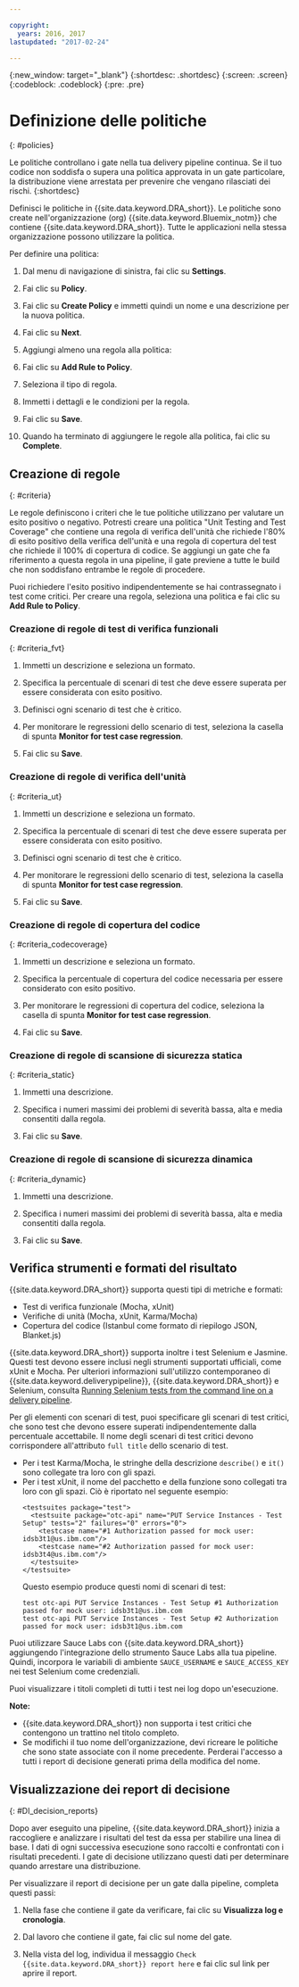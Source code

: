 ```yaml
---

copyright:
  years: 2016, 2017
lastupdated: "2017-02-24"

---
```


{:new_window: target="_blank"}
{:shortdesc: .shortdesc}
{:screen: .screen}
{:codeblock: .codeblock}
{:pre: .pre}

# Definizione delle politiche
{: #policies}

Le politiche controllano i gate nella tua delivery pipeline continua. Se il tuo codice non soddisfa o supera una politica approvata in un gate particolare, la distribuzione viene arrestata per prevenire che vengano rilasciati dei rischi.
{:shortdesc}

Definisci le politiche in {{site.data.keyword.DRA_short}}. Le politiche sono create nell'organizzazione (org) {{site.data.keyword.Bluemix_notm}} che contiene {{site.data.keyword.DRA_short}}. Tutte le applicazioni nella stessa organizzazione possono utilizzare la politica.  

Per definire una politica: 

1. Dal menu di navigazione di sinistra, fai clic su **Settings**.

2. Fai clic su **Policy**.

3. Fai clic su **Create Policy** e immetti quindi un nome e una descrizione per la nuova politica.

4. Fai clic su **Next**.

4. Aggiungi almeno una regola alla politica:
  1. Fai clic su **Add Rule to Policy**.
  2. Seleziona il tipo di regola.
  3. Immetti i dettagli e le condizioni per la regola.
  4. Fai clic su **Save**.

5. Quando ha terminato di aggiungere le regole alla politica, fai clic su **Complete**.

## Creazione di regole
{: #criteria}

Le regole definiscono i criteri che le tue politiche utilizzano per valutare un esito positivo o negativo. Potresti creare una politica "Unit Testing and Test Coverage" che contiene una regola di verifica dell'unità che richiede l'80% di esito positivo della verifica dell'unità e una regola di copertura del test che richiede il 100% di copertura di codice. Se aggiungi un gate che fa riferimento a questa regola in una pipeline, il gate previene a tutte le build che non soddisfano entrambe le regole di procedere. 

Puoi richiedere l'esito positivo indipendentemente se hai contrassegnato i test come critici. Per creare una regola, seleziona una politica e fai clic su **Add Rule to Policy**. 

### Creazione di regole di test di verifica funzionali
{: #criteria_fvt}

1. Immetti un descrizione e seleziona un formato.

2. Specifica la percentuale di scenari di test che deve essere superata per essere considerata con esito positivo.

3. Definisci ogni scenario di test che è critico.

4. Per monitorare le regressioni dello scenario di test, seleziona la casella di spunta **Monitor for test case regression**. 

5. Fai clic su **Save**.


### Creazione di regole di verifica dell'unità
{: #criteria_ut}

1. Immetti un descrizione e seleziona un formato.

2. Specifica la percentuale di scenari di test che deve essere superata per essere considerata con esito positivo.

3. Definisci ogni scenario di test che è critico.

4. Per monitorare le regressioni dello scenario di test, seleziona la casella di spunta **Monitor for test case regression**. 

5. Fai clic su **Save**.


### Creazione di regole di copertura del codice
{: #criteria_codecoverage}

1. Immetti un descrizione e seleziona un formato.

2. Specifica la percentuale di copertura del codice necessaria per essere considerato con esito positivo.

3. Per monitorare le regressioni di copertura del codice, seleziona la casella di spunta **Monitor for test case regression**. 

4. Fai clic su **Save**.

### Creazione di regole di scansione di sicurezza statica
{: #criteria_static}

1. Immetti una descrizione.

2. Specifica i numeri massimi dei problemi di severità bassa, alta e media consentiti dalla regola. 

3. Fai clic su **Save**.

### Creazione di regole di scansione di sicurezza dinamica
{: #criteria_dynamic}

1. Immetti una descrizione.

2. Specifica i numeri massimi dei problemi di severità bassa, alta e media consentiti dalla regola. 

3. Fai clic su **Save**.

## Verifica strumenti e formati del risultato

{{site.data.keyword.DRA_short}} supporta questi tipi di metriche e formati:

* Test di verifica funzionale (Mocha, xUnit)
* Verifiche di unità (Mocha, xUnit, Karma/Mocha)
* Copertura del codice (Istanbul come formato di riepilogo JSON, Blanket.js)

{{site.data.keyword.DRA_short}} supporta inoltre i test Selenium e Jasmine. Questi test devono essere inclusi negli strumenti supportati ufficiali, come xUnit e Mocha. Per ulteriori informazioni sull'utilizzo contemporaneo di {{site.data.keyword.deliverypipeline}}, {{site.data.keyword.DRA_short}} e Selenium, consulta [Running Selenium tests from the command line on a delivery pipeline](https://developer.ibm.com/devops-services/2016/07/21/running-selenium-tests-command-line-delivery-pipeline/).

Per gli elementi con scenari di test, puoi specificare gli scenari di test critici, che sono test che devono essere superati indipendentemente dalla percentuale accettabile. Il nome degli scenari di test critici devono corrispondere all'attributo `full title` dello scenario di test.     
* Per i test Karma/Mocha, le stringhe della descrizione `describe()` e `it()` sono collegate tra loro con gli spazi. 
* Per i test xUnit, il nome del pacchetto e della funzione sono collegati tra loro con gli spazi. Ciò è riportato nel seguente esempio:
  ```
  <testsuites package="test">
    <testsuite package="otc-api" name="PUT Service Instances - Test Setup" tests="2" failures="0" errors="0">
      <testcase name="#1 Authorization passed for mock user: idsb3t1@us.ibm.com"/>
      <testcase name="#2 Authorization passed for mock user: idsb3t4@us.ibm.com"/>
    </testsuite>
  </testsuite>
  ```
  Questo esempio produce questi nomi di scenari di test:
  ```
  test otc-api PUT Service Instances - Test Setup #1 Authorization passed for mock user: idsb3t1@us.ibm.com
  test otc-api PUT Service Instances - Test Setup #2 Authorization passed for mock user: idsb3t1@us.ibm.com
  ```

Puoi utilizzare Sauce Labs con {{site.data.keyword.DRA_short}} aggiungendo l'integrazione dello strumento Sauce Labs alla tua pipeline. Quindi, incorpora le variabili di ambiente `SAUCE_USERNAME` e `SAUCE_ACCESS_KEY` nei test Selenium come credenziali.

Puoi visualizzare i titoli completi di tutti i test nei log dopo un'esecuzione.   

**Note:**
* {{site.data.keyword.DRA_short}} non supporta i test critici che contengono un trattino nel titolo completo.    
* Se modifichi il tuo nome dell'organizzazione, devi ricreare le politiche che sono state associate con il nome precedente. Perderai l'accesso a tutti i report di decisione generati prima della modifica del nome.

## Visualizzazione dei report di decisione    
{: #DI_decision_reports}

Dopo aver eseguito una pipeline, {{site.data.keyword.DRA_short}} inizia a raccogliere e analizzare i risultati del test da essa per stabilire una linea di base. I dati di ogni successiva esecuzione sono raccolti e confrontati con i risultati precedenti. I gate di decisione utilizzano questi dati per determinare quando arrestare una distribuzione. 

Per visualizzare il report di decisione per un gate dalla pipeline, completa questi passi:

   1. Nella fase che contiene il gate da verificare, fai clic su **Visualizza log e cronologia**.

   2. Dal lavoro che contiene il gate, fai clic sul nome del gate.

   3. Nella vista del log, individua il messaggio `Check {{site.data.keyword.DRA_short}} report here` e fai clic sul link per aprire il report.
